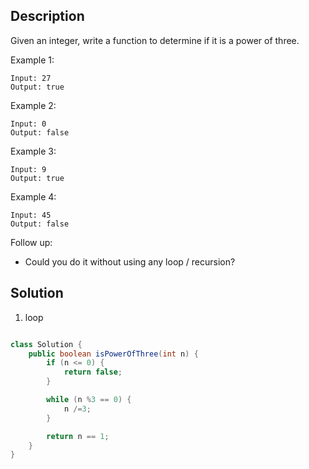 ## Description

Given an integer, write a function to determine if it is a power of three.

Example 1:
```
Input: 27
Output: true
```
Example 2:
```
Input: 0
Output: false
```
Example 3:
```
Input: 9
Output: true
```
Example 4:
```
Input: 45
Output: false
```
Follow up:
- Could you do it without using any loop / recursion?

## Solution

1. loop
```java

class Solution {
    public boolean isPowerOfThree(int n) {
        if (n <= 0) {
            return false;
        }

        while (n %3 == 0) {
            n /=3;
        }

        return n == 1;
    }
}
```
